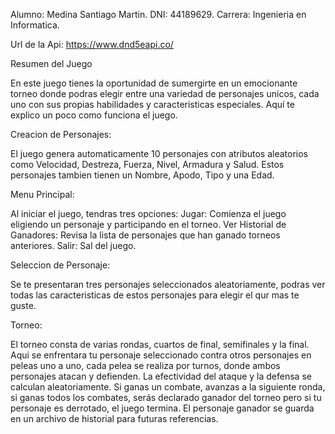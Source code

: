 Alumno: Medina Santiago Martin.
DNI: 44189629.
Carrera: Ingenieria en Informatica.

Url de la Api: https://www.dnd5eapi.co/

Resumen del Juego

En este juego tienes la oportunidad de sumergirte en un emocionante torneo donde podras elegir entre una variedad de personajes unicos, cada uno con sus propias habilidades y caracteristicas especiales. Aquí te explico un poco como funciona el juego.



Creacion de Personajes:

El juego genera automaticamente 10 personajes con atributos aleatorios como Velocidad, Destreza, Fuerza, Nivel, Armadura y Salud. Estos personajes tambien tienen un Nombre, Apodo, Tipo y una Edad.



Menu Principal:

Al iniciar el juego, tendras tres opciones:
Jugar: Comienza el juego eligiendo un personaje y participando en el torneo.
Ver Historial de Ganadores: Revisa la lista de personajes que han ganado torneos anteriores.
Salir: Sal del juego.



Seleccion de Personaje:

Se te presentaran tres personajes seleccionados aleatoriamente, podras ver todas las caracteristicas de estos personajes para elegir el qur mas te guste.



Torneo:

El torneo consta de varias rondas, cuartos de final, semifinales y la final. Aqui se enfrentara tu personaje seleccionado contra otros personajes en peleas uno a uno, cada pelea se realiza por turnos, donde ambos personajes atacan y defienden. La efectividad del ataque y la defensa se calculan aleatoriamente. Si ganas un combate, avanzas a la siguiente ronda, si ganas todos los combates, serás declarado ganador del torneo pero si tu personaje es derrotado, el juego termina. El personaje ganador se guarda en un archivo de historial para futuras referencias.